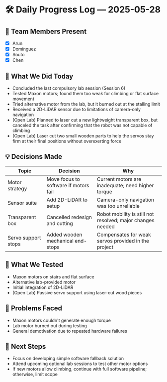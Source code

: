 # 🛠️ Daily Progress Log — 2025-05-28

## 👥 Team Members Present

* [x] Arun
* [x] Domínguez
* [x] Souto
* [x] Chen

## 🎯 What We Did Today

* Concluded the last compulsory lab session (Session 6)
* Tested Maxon motors; found them too weak for climbing or flat surface movement
* Tried alternative motor from the lab, but it burned out at the stalling limit
* Received a 2D-LiDAR sensor due to limitations of camera-only navigation
* (Open Lab) Planned to laser cut a new lightweight transparent box, but canceled the task after confirming that the robot was not capable of climbing
* (Open Lab) Laser cut two small wooden parts to help the servos stay firm at their final positions without overexerting force

## 💡 Decisions Made

| Topic          | Decision                              | Why                                               |
| -------------- | ------------------------------------- | ------------------------------------------------- |
| Motor strategy | Move focus to software if motors fail | Current motors are inadequate; need higher torque |
| Sensor suite   | Add 2D-LiDAR to setup                 | Camera-only navigation was too unreliable         |
| Transparent box      | Cancelled redesign and cutting            | Robot mobility is still not resolved; major changes needed |
| Servo support stops  | Added wooden mechanical end-stops         | Compensates for weak servos provided in the project      |

## 🧪 What We Tested

* Maxon motors on stairs and flat surface
* Alternative lab-provided motor
* Initial integration of 2D-LiDAR
* (Open Lab) Passive servo support using laser-cut wood pieces

## 🔧 Problems Faced

* Maxon motors couldn't generate enough torque
* Lab motor burned out during testing
* General demotivation due to repeated hardware failures

## 📌 Next Steps

* Focus on developing simple software fallback solution
* Attend upcoming optional lab sessions to test other motor options
* If new motors allow climbing, continue with full software pipeline; otherwise, limit scope
